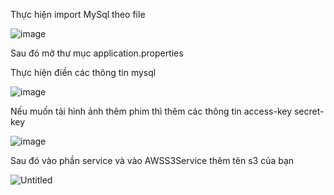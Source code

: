 Thực hiện import MySql theo file 

![image](https://user-images.githubusercontent.com/78399005/175763999-65f82aa2-395e-42be-930d-2bf040769e0b.png)

Sau đó mở thư mục application.properties

Thực hiện điền các thông tin mysql


![image](https://user-images.githubusercontent.com/78399005/175764181-23c4ddcf-fa65-4f56-9612-816e203f21be.png)



Nếu muốn tải hình ảnh thêm phim thì thêm các thông tin access-key secret-key 


![image](https://user-images.githubusercontent.com/78399005/175764135-7d00c9e9-5e85-487d-a115-9e690b2a7187.png)


Sau đó vào phần  service và vào AWSS3Service thêm tên s3 của bạn

![Untitled](https://user-images.githubusercontent.com/78399005/175764148-18c79247-3fdd-41cc-8484-be9ee3dcf1f5.png)



